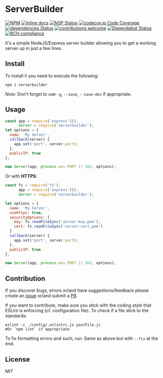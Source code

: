 # ServerBuilder
[![NPM](https://nodei.co/npm/serverbuilder.png)](https://nodei.co/npm/serverbuilder/)
[![Inline docs](http://inch-ci.org/github/Berkmann18/ServerBuilder.svg?branch=master)](http://inch-ci.org/github/Berkmann18/ServerBuilder)
[![NSP Status](https://nodesecurity.io/orgs/berkmann18/projects/ea369eec-8c46-4ad6-903c-739aa66d006a/badge)](https://nodesecurity.io/orgs/berkmann18/projects/ea369eec-8c46-4ad6-903c-739aa66d006a)
[![codecov.io Code Coverage](https://img.shields.io/codecov/c/github/Berkmann18/ServerBuilder.svg?maxAge=2592000)](https://codecov.io/github/Berkmann18/ServerBuilder?branch=master)
[![dependencies Status](https://david-dm.org/Berkmann18/ServerBuilder/status.svg)](https://david-dm.org/Berkmann18/ServerBuilder)
[![contributions welcome](https://img.shields.io/badge/contributions-welcome-brightgreen.svg?style=flat)](https://github.com/Berkmann18/ServerBuilder/issues)
[![Dependabot Status](https://api.dependabot.com/badges/status?host=github&identifier=115825259)](https://dependabot.com)
[![BCH compliance](https://bettercodehub.com/edge/badge/Berkmann18/ServerBuilder?branch=master)](https://bettercodehub.com/)

It's a simple NodeJS/Express server builder allowing you to get a working server up in just a few lines.

## Install
To install it you need to execute the following:
```cli
npm i serverbuilder
```

_Note_: Don't forget to use `-g`, `--save`, `--save-dev` if appropriate.

## Usage
```js
const app = require('express')(),
      Server = require('serverbuilder');
let options = {
  name: 'My Server',
  callback(server) {
    app.set('port', server.port);
  },
  publicIP: true
};

new Server(app, process.env.PORT || 3e3, options);
```
Or with **HTTPS**:
```js
const fs = require('fs'),
      app = require('express')(),
      Server = require('serverbuilder');

let options = {
  name: 'My Server',
  useHttps: true,
  securityOptions: {
    key: fs.readFileSync('server-key.pem'),
    cert: fs.readFileSync('server-cert.pem')
  }
  callback(server) {
    app.set('port', server.port);
  },
  publicIP: true
};

new Server(app, process.env.PORT || 3e3, options);
```

## Contribution
If you discover bugs, errors or/and have suggestions/feedback please create an [issue](http://github.com/Berkmann18/ServerBuilder/issues) or/and submit a [PR](http://github.com/Berkmann18/ServerBuilder/pulls).

If you want to contribute, make sure you stick with the coding style that ESLint is enforcing (cf. configuration file).
To check if a file stick to the standards:
```cli
eslint -c ./config/.eslintrc.js yourFile.js
#Or `npm lint` if appropriate
```
To fix formatting errors and such, run:
Same as above but with `--fix` at the end.
## License
MIT
